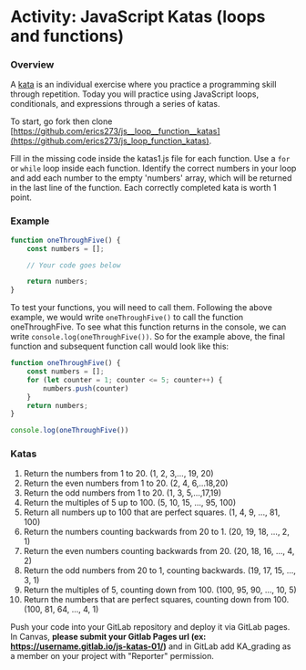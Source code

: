 # Activity: JavaScript Katas (loops and functions)

### Overview ###

A [kata](https://en.wikipedia.org/wiki/Kata_(programming)) is an individual exercise where you practice a programming skill through repetition. Today you will practice using JavaScript loops, conditionals, and expressions through a series of katas.

To start, go fork then clone [https://github.com/erics273/js__loop__function__katas](https://github.com/erics273/js_loop_function_katas).

Fill in the missing code inside the katas1.js file for each function. Use a `for` or `while` loop inside each function.  Identify the correct numbers in your loop and add each 
number to the empty 'numbers' array, which will be returned in the last line of the function.  Each correctly completed kata is worth 1 point.

### Example ###

```js
function oneThroughFive() {
    const numbers = [];

    // Your code goes below

    return numbers;
}
```

To test your functions, you will need to call them. Following the above example, 
we would write `oneThroughFive()` to call the function oneThroughFive. To see 
what this function returns in the console, we can write `console.log(oneThroughFive())`.
So for the example above, the final function and subsequent function call would look
like this:

```js
function oneThroughFive() {
    const numbers = [];
    for (let counter = 1; counter <= 5; counter++) {
        numbers.push(counter)
    }
    return numbers;
}

console.log(oneThroughFive())
```


### Katas

1.  Return the numbers from 1 to 20. (1, 2, 3,..., 19, 20)
2.  Return the even numbers from 1 to 20. (2, 4, 6,...18,20)
3.  Return the odd numbers from 1 to 20. (1, 3, 5,...,17,19)
4.  Return the multiples of 5 up to 100. (5, 10, 15, ..., 95, 100)
5.  Return all numbers up to 100 that are perfect squares. (1, 4, 9, ..., 81, 100)
6.  Return the numbers counting backwards from 20 to 1. (20, 19, 18, ..., 2, 1)
7.  Return the even numbers counting backwards from 20. (20, 18, 16, ..., 4, 2)
8.  Return the odd numbers from 20 to 1, counting backwards. (19, 17, 15, ..., 3, 1)
9.  Return the multiples of 5, counting down from 100. (100, 95, 90, ..., 10, 5)
10. Return the numbers that are perfect squares, counting down from 100. (100, 81, 64, ..., 4, 1)

Push your code into your GitLab repository and deploy it via GitLab pages. In Canvas, **please submit your Gitlab 
Pages url (ex: https://username.gitlab.io/js-katas-01/)** and in GitLab add KA_grading
as a member on your project with "Reporter" permission.
